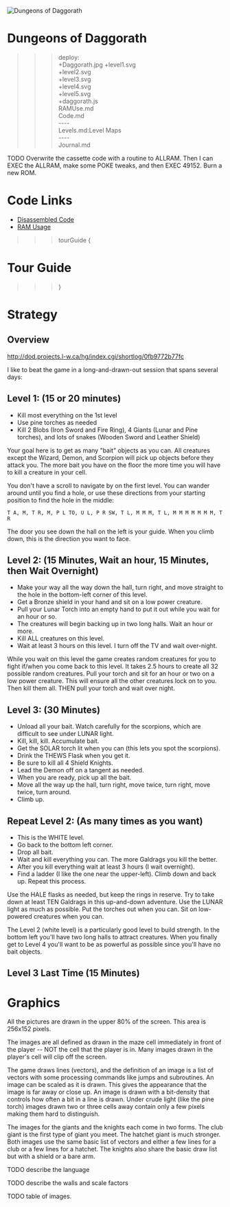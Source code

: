 ![Dungeons of Daggorath](Daggorath.jpg)

# Dungeons of Daggorath

>>> deploy:<br>
>>>   +Daggorath.jpg
>>>   +level1.svg<br>
>>>   +level2.svg<br>
>>>   +level3.svg<br>
>>>   +level4.svg<br>
>>>   +level5.svg<br>
>>>   +daggorath.js<br>
>>>   RAMUse.md<br>
>>>   Code.md<br>
>>>   ----<br>
>>>   Levels.md:Level Maps<br>
>>>   ----<br>
>>>   Journal.md<br>

TODO Overwrite the cassette code with a routine to ALLRAM. Then I can EXEC the ALLRAM, make
some POKE tweaks, and then EXEC 49152. Burn a new ROM.

# Code Links

* [Disassembled Code](Code.html)
* [RAM Usage](RAMUse.html)

>>> tourGuide {

# Tour Guide

>>> }

# Strategy

## Overview

http://dod.projects.l-w.ca/hg/index.cgi/shortlog/0fb9772b77fc

I like to beat the game in a long-and-drawn-out session that spans several days:

## Level 1: (15 or 20 minutes) 
* Kill most everything on the 1st level
* Use pine torches as needed
* Kill 2 Blobs (Iron Sword and Fire Ring), 4 Giants (Lunar and Pine torches), and lots of snakes (Wooden Sword and Leather Shield)

Your goal here is to get as many "bait" objects as you can. All creatures except the Wizard, Demon, and Scorpion will pick up
objects before they attack you. The more bait you have on the floor the more time you will have to kill a creature in your cell.

You don't have a scroll to navigate by on the first level. You can wander around until you find a hole,
or use these directions from your starting position to find the hole in the middle:

```
T A, M, T R, M, P L TO, U L, P R SW, T L, M M M, T L, M M M M M M M, T R
```

The door you see down the hall on the left is your guide. When you climb down, this is the direction you want to face.

## Level 2: (15 Minutes, Wait an hour, 15 Minutes, then Wait Overnight)
* Make your way all the way down the hall, turn right, and move straight to the hole in the bottom-left corner of this level.
* Get a Bronze shield in your hand and sit on a low power creature.
* Pull your Lunar Torch into an empty hand to put it out while you wait for an hour or so.
* The creatures will begin backing up in two long halls. Wait an hour or more.
* Kill ALL creatures on this level.
* Wait at least 3 hours on this level. I turn off the TV and wait over-night.

While you wait on this level the game creates random creatures for you to fight if/when you come back to this level. 
It takes 2.5 hours to create all 32 possible random creatures. Pull your torch and sit for an hour or two on a low
power creature. This will ensure all the other creatures lock on to you. Then kill them all. THEN pull your torch
and wait over night.

## Level 3: (30 Minutes)
* Unload all your bait. Watch carefully for the scorpions, which are difficult to see under LUNAR light.
* Kill, kill, kill. Accumulate bait.
* Get the SOLAR torch lit when you can (this lets you spot the scorpions).
* Drink the THEWS Flask when you get it.
* Be sure to kill all 4 Shield Knights.
* Lead the Demon off on a tangent as needed.
* When you are ready, pick up all the bait.
* Move all the way up the hall, turn right, move twice, turn right, move twice, turn around.
* Climb up.

## Repeat Level 2: (As many times as you want)
* This is the WHITE level.
* Go back to the bottom left corner.
* Drop all bait.
* Wait and kill everything you can. The more Galdrags you kill the better.
* After you kill everything wait at least 3 hours (I wait overnight).
* Find a ladder (I like the one near the upper-left). Climb down and back up. Repeat this process.

Use the HALE flasks as needed, but keep the rings in reserve. Try to take down at least TEN Galdrags 
in this up-and-down adventure. Use the LUNAR light as much as possible. Put the torches out when you 
can. Sit on low-powered creatures when you can.

The Level 2 (white level) is a particularly good level to build strength. In the bottom left you'll have
two long halls to attract creatures. When you finally get to Level 4 you'll want to be as powerful as 
possible since you'll have no bait objects.

## Level 3 Last Time (15 Minutes)

# Graphics

All the pictures are drawn in the upper 80% of the screen. This area is 256x152 pixels.

The images are all defined as drawn in the maze cell immediately in front of the player -- NOT the cell that the player is in. 
Many images drawn in the player's cell will clip off the screen.

The game draws lines (vectors), and the definition of an image is a list of vectors with some processing commands like 
jumps and subroutines. An image can be scaled as it is drawn. This gives the appearance that the image is far away or close up.
 An image is drawn with a bit-density that controls how often a bit in a line is drawn. Under crude light (like the pine torch) 
 images drawn two or three cells away contain only a few pixels making them hard to distinguish. 

The images for the giants and the knights each come in two forms. The club giant is the first type of giant you meet. 
The hatchet giant is much stronger. Both images use the same basic list of vectors and either a few lines for a club 
or a few lines for a hatchet. The knights also share the basic draw list but with a shield or a bare arm.

TODO describe the language

TODO describe the walls and scale factors

TODO table of images.


